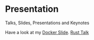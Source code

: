# Presentation
Talks, Slides, Presentations and Keynotes

Have a look at my [Docker Slide](http://slides.com/amitkumarjaiswal/docker-1).
              [Rust Talk](http://amitkumarj441.github.io/Presentation/Rust)
